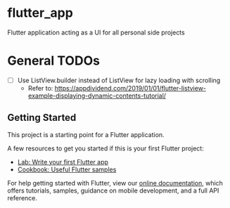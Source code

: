 # flutter_app

Flutter application acting as a UI for all personal side projects

# General TODOs
- [ ] Use ListView.builder instead of ListView for lazy loading with scrolling
  - Refer to: https://appdividend.com/2019/01/01/flutter-listview-example-displaying-dynamic-contents-tutorial/

## Getting Started

This project is a starting point for a Flutter application.

A few resources to get you started if this is your first Flutter project:

- [Lab: Write your first Flutter app](https://flutter.dev/docs/get-started/codelab)
- [Cookbook: Useful Flutter samples](https://flutter.dev/docs/cookbook)

For help getting started with Flutter, view our
[online documentation](https://flutter.dev/docs), which offers tutorials,
samples, guidance on mobile development, and a full API reference.
